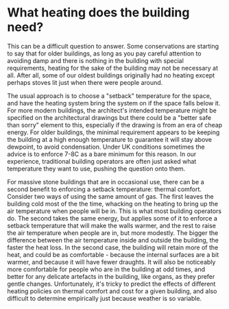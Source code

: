 # What heating does the building need?

This can be a difficult question to answer.  Some conservations are starting to say that for older buildings, as long as you pay careful attention to avoiding damp and there is nothing in the building with special requirements, heating for the sake of the building may not be necessary at all.  After all, some of our oldest buildings originally had no heating except perhaps stoves lit just when there were people around.  

The usual approach is to choose a "setback" temperature for the space, and have the heating system bring the system on if the space falls below it. For more modern buildings, the architect's intended temperature might be specified on the architectural drawings but there could be a "better safe than sorry" element to this, especially if the drawing is from an era of cheap energy. For older buildings, the minimal requirement appears to be keeping the building at a high enough temperature to guarantee it will stay above dewpoint, to avoid condensation.  Under UK conditions sometimes the advice is to enforce 7-8C as a bare minimum for this reason.  In our experience, traditional building operators are often just asked what temperature they want to use, pushing the question onto them.

For massive stone buildings that are in occasional use, there can be a second benefit to enforcing a setback temperature:  thermal comfort.   Consider two ways of using the same amount of gas.  The first leaves the building cold most of the the time, whacking on the heating to bring up the air temperature when people will be in.  This is what most building operators do.  The second takes the same energy, but applies some of it to enforce a setback temperature that will make the walls warmer, and the rest to raise the air temperature when people are in, but more modestly.  The bigger the difference between the air temperature inside and outside the building, the faster the heat loss.  In the second case, the building will retain more of the heat, and could be as comfortable - because the internal surfaces are a bit warmer, and because it will have fewer draughts.  It will also be noticeably more comfortable for people who are in the building at odd times, and better for any delicate artefacts in the building, like organs, as they prefer gentle changes.  Unfortunately, it's tricky to predict the effects of different heating policies on thermal comfort and cost for a given building, and also difficult to determine empirically just because weather is so variable.